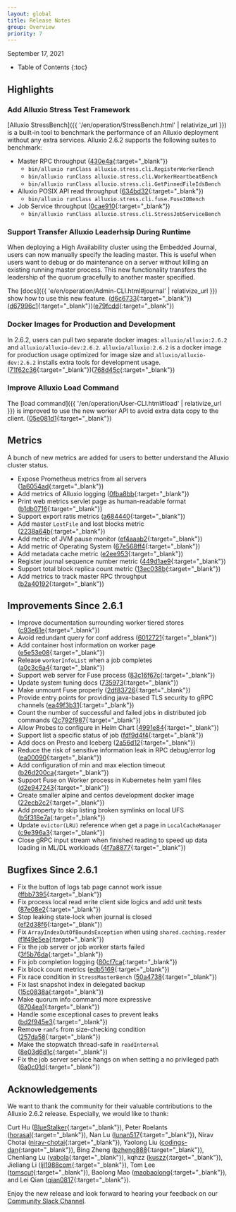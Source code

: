 ```yaml
---
layout: global
title: Release Notes
group: Overview
priority: 7
---
```


September 17, 2021

* Table of Contents
{:toc}

## Highlights

### Add Alluxio Stress Test Framework

[Alluxio StressBench]({{ '/en/operation/StressBench.html' | relativize_url }}) is a built-in tool to benchmark the performance of an Alluxio deployment without any extra services. Alluxio 2.6.2 supports the following suites to benchmark: 
* Master RPC throughput ([430e4a](https://github.com/Alluxio/alluxio/commit/430e4a8df3cf99ed03cf4a050c7064d550b2c0ad){:target="_blank"})
    * `bin/alluxio runClass alluxio.stress.cli.RegisterWorkerBench`
    * `bin/alluxio runClass alluxio.stress.cli.WorkerHeartbeatBench`
    * `bin/alluxio runClass alluxio.stress.cli.GetPinnedFileIdsBench`
* Alluxio POSIX API read throughput ([634bd32](https://github.com/Alluxio/alluxio/commit/634bd32d1f589c91e58578f931b5abbeb8fcd348){:target="_blank"})
    * `bin/alluxio runClass alluxio.stress.cli.fuse.FuseIOBench`
* Job Service throughput ([0cae910](https://github.com/Alluxio/alluxio/commit/f0cae91086e904d75f103a5edde50108dd5905a9){:target="_blank"}) 
    * `bin/alluxio runClass alluxio.stress.cli.StressJobServiceBench`

### Support Transfer Alluxio Leaderhsip During Runtime

When deploying a High Availability cluster using the Embedded Journal, users can now manually specify the leading master. This is useful when users want to debug or do maintenance on a server without killing an existing running master process. This new functionality transfers the leadership of the quorum gracefully to another master specified. 

The [docs]({{ 'e/en/operation/Admin-CLI.html#journal' | relativize_url }}) show how to use this new feature. ([d6c6733](https://github.com/Alluxio/alluxio/commit/d6c673323348b3ff3c1951d1d7c9a0d4071d69ff){:target="_blank"})([d67996c1](https://github.com/Alluxio/alluxio/commit/d67996c142b54a0e8ae6ebbbc01fc96a1c9efc73){:target="_blank"})([e79fcdd](https://github.com/Alluxio/alluxio/commit/e79fcddf8739faeda15365be99f508873278a7cb){:target="_blank"})

### Docker Images for Production and Development

In 2.6.2, users can pull  two separate docker images: `alluxio/alluxio:2.6.2` and `alluxio/alluxio-dev:2.6.2`. `alluxio/alluxio:2.6.2` is a docker image for production usage optimized for image size and `alluxio/alluxio-dev:2.6.2` installs extra tools for development usage. ([71f62c36](https://github.com/Alluxio/alluxio/commit/71f62c369e3dafd0fd910dd8762eec02da4c1d30){:target="_blank"})([768d45c](https://github.com/Alluxio/alluxio/commit/768d45c2984e83639bf85ce76abf2f51f180b7ab){:target="_blank"})

### Improve Alluxio Load Command

The [load command]({{ '/en/operation/User-CLI.html#load' | relativize_url }}) is improved to use the new worker API to avoid extra data copy to the client. ([05e081d1](https://github.com/Alluxio/alluxio/commit/05e081d15c0a98ac9939b9301f6f771652d6ab9){:target="_blank"})

## Metrics
A bunch of new metrics are added for users to better understand the Alluxio cluster status.
* Expose Prometheus metrics from all servers ([1a6054ad](https://github.com/Alluxio/alluxio/commit/1a6054ad8178d1ff8765949c0879f571d7e63d5c){:target="_blank"})
* Add metrics of Alluxio logging ([0fba8bb](https://github.com/Alluxio/alluxio/commit/0fba8bb168b10ab5cd8b9d15e8300687e708ad12){:target="_blank"})
* Print web metrics servlet page as human-readable format ([b1db0716](https://github.com/Alluxio/alluxio/commit/b1db0716971c094300d4d4157746630f4db9138e){:target="_blank"})
* Support export ratis metrics ([a684440](https://github.com/Alluxio/alluxio/commit/a684440b9cbfb911b82e43abdaa9759c22218477){:target="_blank"})
* Add master `LostFile` and lost blocks metric ([2238a64b](https://github.com/Alluxio/alluxio/commit/2238a64b5c42e9819c6235b654cf2a2cb455b4d7){:target="_blank"})
* Add metric of JVM pause monitor ([ef4aaab2](https://github.com/Alluxio/alluxio/commit/ef4aaab265c8d309f3a67e9d946bd9fa5cc72e05){:target="_blank"})
* Add metric of Operating System ([67e568ff4](https://github.com/Alluxio/alluxio/commit/67e568ff4cc773b001d564200f4d8e968af5fb2d){:target="_blank"})
* Add metadata cache metric ([e2ee953](https://github.com/Alluxio/alluxio/commit/e2ee95319076ba22eab88c04feb1dd8c39aa0666){:target="_blank"})
* Register journal sequence number metric ([449d1ae9](https://github.com/Alluxio/alluxio/commit/449d1ae93fe3d9e22cb9aad30fba277c8db8ba85){:target="_blank"})
* Support total block replica count metric ([13ec038b](https://github.com/Alluxio/alluxio/commit/13ec038b5a1e1feee05449cb759e7f9a08444ffb){:target="_blank"})
* Add metrics to track master RPC throughput ([b2a40192](https://github.com/Alluxio/alluxio/commit/b2a4019276980c456a76d1692b77aee61820b0d4){:target="_blank"})

## Improvements Since 2.6.1
* Improve documentation surrounding worker tiered stores ([c93e61e](https://github.com/Alluxio/alluxio/commit/c93e61e3c4c432a4f23dd9171725e5e2194e7bea){:target="_blank"})
* Avoid redundant query for conf address ([6012721](https://github.com/Alluxio/alluxio/commit/601272157bf8558c2e9bf0315ba10a3815e585b6){:target="_blank"})
* Add container host information on worker page ([e5e53e08](https://github.com/Alluxio/alluxio/commit/e5e53e08600764843a78a0b4d9ea2bc4f5110471){:target="_blank"})
* Release `workerInfoList` when a job completes ([a0c3c6a4](https://github.com/Alluxio/alluxio/commit/a0c3c6a49a3940b51411219ab3a5f3da025a2556){:target="_blank"})
* Support web server for Fuse process ([83c16f67c](https://github.com/Alluxio/alluxio/commit/83c16f67c04c854ba731a638be989154d9885925){:target="_blank"})
* Update system tuning docs ([735973](https://github.com/Alluxio/alluxio/commit/73597322ee4b19e5b83d51cedc4162ecf9ef236e){:target="_blank"})
* Make unmount Fuse properly ([2df83726](https://github.com/Alluxio/alluxio/commit/2df837261962fccd2c5816d7821c6341ef23f81d){:target="_blank"})
* Provide entry points for providing java-based TLS security to gRPC channels ([ea49f3b31](https://github.com/Alluxio/alluxio/commit/ea49f3b31da42de16c6777573c31a2c4b7e9b73b){:target="_blank"})
* Count the number of successful and failed jobs in distributed job commands ([2c792f987](https://github.com/Alluxio/alluxio/commit/2c792f987193cfa89d4c3798c898e942b7b85185){:target="_blank"})
* Allow Probes to configure in Helm Chart ([4991e84](https://github.com/Alluxio/alluxio/commit/4991e849fe6b14e32aa9ec4a119c5919272ada9f){:target="_blank"})
* Support list a specific status of job ([fdf9d4f4](https://github.com/Alluxio/alluxio/commit/fdf9d4f408dc93f7ddcbf2f85cffed85e7d7951b){:target="_blank"})
* Add docs on Presto and Iceberg ([2a56d12](https://github.com/Alluxio/alluxio/commit/2a56d12759e4e1eada57ea87525cfb0946569b42){:target="_blank"})
* Reduce the risk of sensitive information leak in RPC debug/error log ([ea00090](https://github.com/Alluxio/alluxio/commit/ea000903cf998b491e86d1a89463e5f681d0b339){:target="_blank"})
* Add configuration of min and max election timeout ([b26d200ca](https://github.com/Alluxio/alluxio/commit/b26d200ca1500a67d184842bb30e05af25c6c949){:target="_blank"})
* Support Fuse on Worker process in Kubernetes helm yaml files ([d2e947243](https://github.com/Alluxio/alluxio/commit/d2e9472438057146216374b46ece361c9acd4723){:target="_blank"})
* Create smaller alpine and centos development docker image ([22ecb2c2](https://github.com/Alluxio/alluxio/commit/22ecb2c2aa7764191588720945571934d410c568){:target="_blank"})
* Add property to skip listing broken symlinks on local UFS ([b5f318e7a](https://github.com/Alluxio/alluxio/commit/b5f318e7ac1cfb3effc73c285f500de29c10acdb){:target="_blank"})
* Update `evictor(LRU)` reference when get a page in `LocalCacheManager` ([c9e396a3](https://github.com/Alluxio/alluxio/commit/c9e396a3ca8945aad80a1cc026858972755675e0){:target="_blank"})
* Close gRPC input stream when finished reading to speed up data loading in ML/DL workloads ([4f7a8877](){:target="_blank"})

## Bugfixes Since 2.6.1
* Fix the button of logs tab page cannot work issue ([ffbb7395](https://github.com/Alluxio/alluxio/commit/ffbb7395b8382db56eb69b82ad227506d8290d88){:target="_blank"})
* Fix process local read write client side logics and add unit tests ([87e08e2](https://github.com/Alluxio/alluxio/commit/87e08e27f8e875bd57f2b3a01502beafc50058b5){:target="_blank"})
* Stop leaking state-lock when journal is closed ([ef2d38f6](https://github.com/Alluxio/alluxio/commit/fef2d38f6f27ee9fb02f035c383ef9db74f7fcc8){:target="_blank"})
* Fix `ArrayIndexOutOfBoundsException` when using `shared.caching.reader` ([f1f49e5ea](https://github.com/Alluxio/alluxio/commit/f1f49e5eadd1b764d255645d8a99d20c0c1c9f87){:target="_blank"})
* Fix the job server or job worker starts failed ([3f5b76da](https://github.com/Alluxio/alluxio/commit/3f5b76da926fe3ef76e5f5b7e78a4dd2d8eb091a){:target="_blank"})
* Fix job completion logging ([80cf7ca](https://github.com/Alluxio/alluxio/commit/80cf7ca85c9cc5fb198edd0c21af74d90610e533){:target="_blank"})
* Fix block count metrics ([edb5169](https://github.com/Alluxio/alluxio/commit/edb51690fc3f9f7b0f768e0205fb4036c3bec79c){:target="_blank"})
* Fix race condition in `StressMasterBench` ([50a4738](https://github.com/Alluxio/alluxio/commit/50a473819893349d09cafe62f0bdd8f84819219e){:target="_blank"})
* Fix last snapshot index in delegated backup ([15c0838a](https://github.com/Alluxio/alluxio/commit/15c0838aeb1eb1236223ec0d59854e3e97acc24d){:target="_blank"})
* Make quorum info command more expressive ([8704ea1](https://github.com/Alluxio/alluxio/commit/8704ea1481c62abfdc6e3e66d89feb2709ceda9e){:target="_blank"})
* Handle some exceptional cases to prevent leaks ([bd2f945e3](https://github.com/Alluxio/alluxio/commit/bd2f945e3e9b5da0b3c2cd469fc25f2adc190687){:target="_blank"})
* Remove `ramfs` from size-checking condition ([257da58](https://github.com/Alluxio/alluxio/commit/257da5887ffe441bbd4e742765a5f229b556d5e8){:target="_blank"})
* Make the stopwatch thread-safe in `readInternal` ([8e03d6d1c](https://github.com/Alluxio/alluxio/commit/8e03d6d1c7a7cbfa1e45cfd0afddaf86a9b307ea){:target="_blank"})
* Fix the job server service hangs on when setting a no privileged path ([6a0c01d](https://github.com/Alluxio/alluxio/commit/6a0c01d85971a5c294b343151702761fba71075b){:target="_blank"})

## Acknowledgements

We want to thank the community for their valuable contributions to the Alluxio 2.6.2 release. Especially, we would like to thank:

Curt Hu ([BlueStalker](https://github.com/BlueStalker){:target="_blank"}),
Peter Roelants ([horasal](https://github.com/horasal){:target="_blank"}),
Nan Lu ([lunan517](https://github.com/lunan517){:target="_blank"}),
Nirav Chotai ([nirav-chotai](https://github.com/nirav-chotai){:target="_blank"}),
Yaolong Liu ([codings-dan](https://github.com/codings-dan){:target="_blank"}),
Bing Zheng ([bzheng888](https://github.com/bzheng888){:target="_blank"}),
Chenliang Lu ([yabola](https://github.com/yabola){:target="_blank"}), 
kqhzz ([kuszz](https://github.com/kuszz){:target="_blank"}),
Jieliang Li ([ljl1988com](https://github.com/ljl1988com){:target="_blank"}), 
Tom Lee ([tomscut](https://github.com/tomscut){:target="_blank"}),
Baolong Mao ([maobaolong](https://github.com/maobaolong){:target="_blank"}),
and Lei Qian ([qian0817](https://github.com/qian0817){:target="_blank"}).

Enjoy the new release and look forward to hearing your feedback on our [Community Slack Channel](https://alluxio.io/slack).